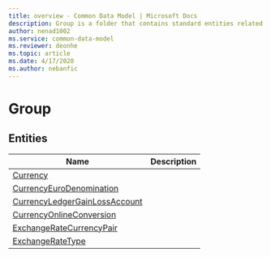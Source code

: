 ```yaml
---
title: overview - Common Data Model | Microsoft Docs
description: Group is a folder that contains standard entities related to the Common Data Model.
author: nenad1002
ms.service: common-data-model
ms.reviewer: deonhe
ms.topic: article
ms.date: 4/17/2020
ms.author: nebanfic
---
```


# Group


## Entities

|Name|Description|
|---|---|
|[Currency](Currency.md)||
|[CurrencyEuroDenomination](CurrencyEuroDenomination.md)||
|[CurrencyLedgerGainLossAccount](CurrencyLedgerGainLossAccount.md)||
|[CurrencyOnlineConversion](CurrencyOnlineConversion.md)||
|[ExchangeRateCurrencyPair](ExchangeRateCurrencyPair.md)||
|[ExchangeRateType](ExchangeRateType.md)||
